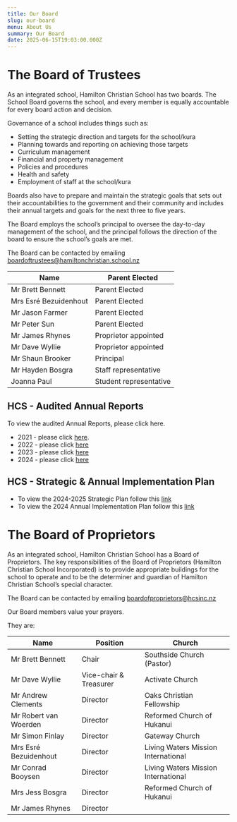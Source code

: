 ```yaml
---
title: Our Board
slug: our-board
menu: About Us
summary: Our Board
date: 2025-06-15T19:03:00.000Z
---
```


# The Board of Trustees

As an integrated school, Hamilton Christian School has two boards. The School Board governs the school, and every member is equally accountable for every board action and decision.

Governance of a school includes things such as:

* Setting the strategic direction and targets for the school/kura
* Planning towards and reporting on achieving those targets
* Curriculum management
* Financial and property management
* Policies and procedures
* Health and safety
* Employment of staff at the school/kura

Boards also have to prepare and maintain the strategic goals that sets out their accountabilities to the government and their community and includes their annual targets and goals for the next three to five years.

The Board employs the school’s principal to oversee the day-to-day management of the school, and the principal follows the direction of the board to ensure the school’s goals are met.

The Board can be contacted by emailing boardoftrustees@hamiltonchristian.school.nz


| Name                  | Parent Elected         |
| --------------------- | ---------------------- |
| Mr Brett Bennett      | Parent Elected         |
| Mrs Esré Bezuidenhout | Parent Elected         |
| Mr Jason Farmer       | Parent Elected         |
| Mr Peter Sun          | Parent Elected         |
| Mr James Rhynes       | Proprietor appointed   |
| Mr Dave Wyllie        | Proprietor appointed   |
| Mr Shaun Brooker      | Principal              |
| Mr Hayden Bosgra      | Staff representative   |
| Joanna Paul           | Student representative |

## HCS - Audited Annual Reports

To view the audited Annual Reports, please click here.

* 2021 - please click [here](https://hamiltonchristian.school.nz/wp-content/uploads/2023/04/Annual-Accounts-2021-_Redacted.pdf).
* 2022 - please click [here](https://hamiltonchristian.school.nz/wp-content/uploads/2024/10/Hamilton-Christian-School-2022-Audited-Financial-Statements-redacted.pdf)
* 2023 - please click [here](https://hamiltonchristian.school.nz/wp-content/uploads/2024/10/Redacted-2023-Annual-Financials-1.pdf)
* 2024 - please click [here](https://hamiltonchristian.school.nz/wp-content/uploads/2025/06/HCS-Annual-report-year-ended-31-December-2024_Redacted.pdf)

## HCS - Strategic & Annual Implementation Plan

* To view the 2024-2025 Strategic Plan follow this [link](https://hamiltonchristian.school.nz/wp-content/uploads/2024/03/Strategic-Plan-2024-25-Hamilton-Christian-School.pdf)
* To view the 2024 Annual Implementation Plan follow this [link](https://hamiltonchristian.school.nz/wp-content/uploads/2024/03/2024-Annual-Implementation-Plan-Whole-School.pdf)

# The Board of Proprietors

As an integrated school, Hamilton Christian School has a Board of Proprietors.  The key responsibilities of the Board of Proprietors (Hamilton Christian School Incorporated) is to provide appropriate buildings for the school to operate and to be the determiner and guardian of Hamilton Christian School’s special character.

The Board can be contacted by emailing boardofproprietors@hcsinc.nz

Our Board members value your prayers.  

They are:


| Name                  | Position               | Church                              |
| --------------------- | ---------------------- | ----------------------------------- |
| Mr Brett Bennett      | Chair                  | Southside Church (Pastor)           |
| Mr Dave Wyllie        | Vice-chair & Treasurer | Activate Church                     |
| Mr Andrew Clements    | Director               | Oaks Christian Fellowship           |
| Mr Robert van Woerden | Director               | Reformed Church of Hukanui          |
| Mr Simon Finlay       | Director               | Gateway Church                      |
| Mrs Esré Bezuidenhout | Director               | Living Waters Mission International |
| Mr Conrad Booysen     | Director               | Living Waters Mission International |
| Mrs Jess Bosgra       | Director               | Reformed Church of Hukanui          |
| Mr James Rhynes       | Director               |                                     |

